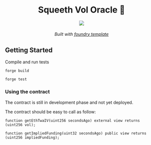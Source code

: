 <div align="center">
  <h1 align="center"> Squeeth Vol Oracle 🥂</h1>
  <a href="https://github.com/antoncoding/vol-oracle/actions/workflows/CI.yml"><img src="https://github.com/antoncoding/vol-oracle/workflows/CI/badge.svg"> </a>

<p align='center'>
    <!-- pics go here -->
    <!-- <img src='' alt='' width="500" /> -->
</p>  
<h6 align="center"> Built with <a href="https://github.com/foundry-rs/forge-template"> foundry template</a>

</div>

## Getting Started

Compile and run tests

```sh
forge build

forge test
```

### Using the contract

The contract is still in development phase and not yet deployed.

The contract should be easy to call as follow:

```solidity
function getEthTwaIV(uint256 secondsAgo) external view returns (uint256 vol);

function getImpliedFunding(uint32 secondsAgo) public view returns (uint256 impliedFunding);

```
